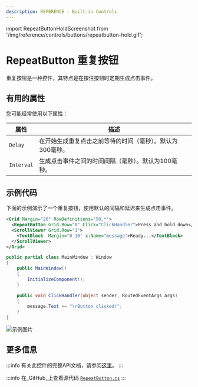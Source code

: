 ```yaml
---
description: REFERENCE - Built-in Controls
---
```


import RepeatButtonHoldScreenshot from '/img/reference/controls/buttons/repeatbutton-hold.gif';

# RepeatButton 重复按钮

重复按钮是一种控件，其特点是在按住按钮时定期生成点击事件。

## 有用的属性

您可能经常使用以下属性：

| 属性      | 描述                                                                              |
| -------- | --------------------------------------------------------------------------------- |
| `Delay`   | 在开始生成重复点击之前等待的时间（毫秒）。默认为300毫秒。                          |
| `Interval`| 生成点击事件之间的时间间隔（毫秒）。默认为100毫秒。                               |

## 示例代码

下面的示例演示了一个重复按钮，使用默认的间隔和延迟来生成点击事件。

```xml
<Grid Margin="20" RowDefinitions="50,*">
  <RepeatButton Grid.Row="0" Click="ClickHandler">Press and hold down</RepeatButton>
  <ScrollViewer Grid.Row="1">
    <TextBlock  Margin="0 10" x:Name="message">Ready...</TextBlock>
  </ScrollViewer>
</Grid>
```

```csharp title='C#'
public partial class MainWindow : Window
{
    public MainWindow()
    {
        InitializeComponent();
    }

    public void ClickHandler(object sender, RoutedEventArgs args)
    {
        message.Text += "\rButton clicked!";
    }
}
```

<img src={RepeatButtonHoldScreenshot} alt="示例图片"/>

## 更多信息

:::info
有关此控件的完整API文档，请参阅[这里](http://reference.avaloniaui.net/api/Avalonia.Controls/RepeatButton/)。
:::

:::info
在_GitHub_上查看源代码 [`RepeatButton.cs`](https://github.com/AvaloniaUI/Avalonia/blob/master/src/Avalonia.Controls/RepeatButton.cs)
:::
